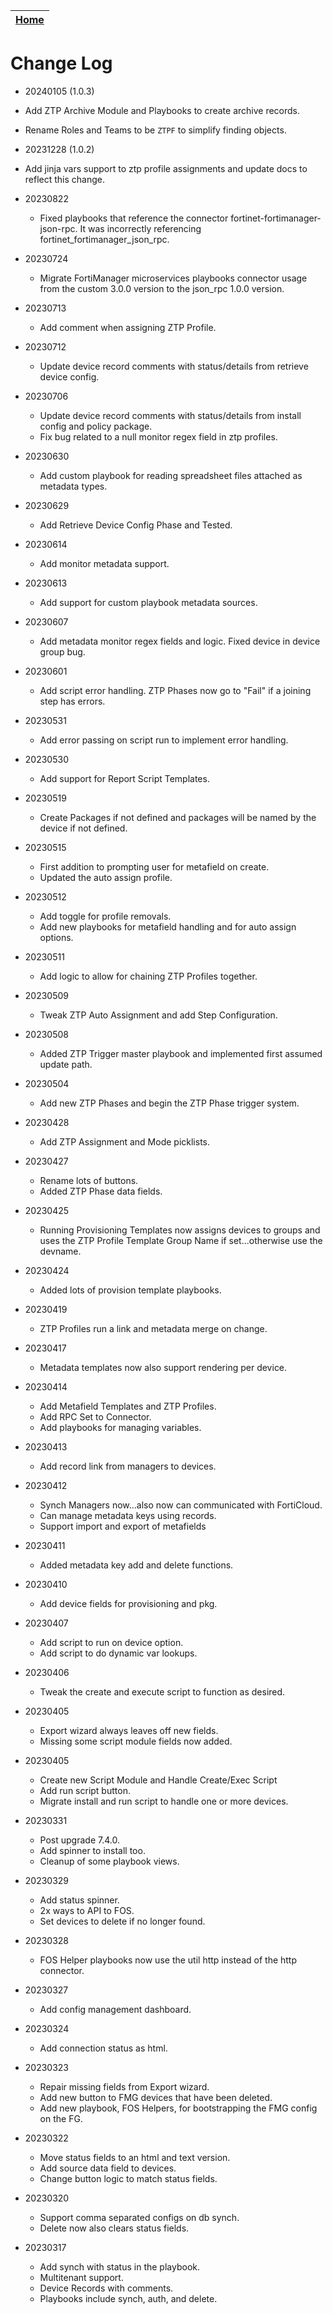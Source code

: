| [Home](../README.md) |
|--------------------------------------------|

# Change Log
 - 20240105 (1.0.3)
  - Add ZTP Archive Module and Playbooks to create archive records. 
  - Rename Roles and Teams to be `ZTPF` to simplify finding objects. 

- 20231228 (1.0.2)
 - Add jinja vars support to ztp profile assignments and update docs to reflect this change.

- 20230822
  - Fixed playbooks that reference the connector fortinet-fortimanager-json-rpc. It was incorrectly referencing fortinet_fortimanager_json_rpc.

- 20230724
  - Migrate FortiManager microservices playbooks connector usage from the custom 3.0.0 version to the json_rpc 1.0.0 version. 

- 20230713
  - Add comment when assigning ZTP Profile. 
  
- 20230712
  - Update device record comments with status/details from retrieve device config.

- 20230706
  - Update device record comments with status/details from install config and policy package. 
  - Fix bug related to a null monitor regex field in ztp profiles.

- 20230630
  - Add custom playbook for reading spreadsheet files attached as metadata types.

- 20230629
  - Add Retrieve Device Config Phase and Tested.

- 20230614
  - Add monitor metadata support.

- 20230613
  - Add support for custom playbook metadata sources. 

- 20230607
  - Add metadata monitor regex fields and logic. Fixed device in device group bug. 

- 20230601
  - Add script error handling. ZTP Phases now go to "Fail" if a joining step has errors. 

- 20230531
  - Add error passing on script run to implement error handling. 

- 20230530
  - Add support for Report Script Templates. 

- 20230519
  - Create Packages if not defined and packages will be named by the device if not defined. 

- 20230515
  - First addition to prompting user for metafield on create.
  - Updated the auto assign profile. 

- 20230512
  - Add toggle for profile removals.
  - Add new playbooks for metafield handling and for auto assign options.

- 20230511
  - Add logic to allow for chaining ZTP Profiles together. 

- 20230509
  - Tweak ZTP Auto Assignment and add Step Configuration. 

- 20230508
  - Added ZTP Trigger master playbook and implemented first assumed update path. 

- 20230504
  - Add new ZTP Phases and begin the ZTP Phase trigger system. 

- 20230428
  - Add ZTP Assignment and Mode picklists.

- 20230427
  - Rename lots of buttons.
  - Added ZTP Phase data fields. 

- 20230425
  - Running Provisioning Templates now assigns devices to groups and uses the ZTP Profile Template Group Name if set...otherwise use the devname. 

- 20230424
  - Added lots of provision template playbooks. 

- 20230419
  - ZTP Profiles run a link and metadata merge on change. 

- 20230417
  - Metadata templates now also support rendering per device.

- 20230414
  - Add Metafield Templates and ZTP Profiles.
  - Add RPC Set to Connector.
  - Add playbooks for managing variables. 

- 20230413
  - Add record link from managers to devices. 

- 20230412
  - Synch Managers now...also now can communicated with FortiCloud. 
  - Can manage metadata keys using records.
  - Support import and export of metafields

- 20230411
  - Added metadata key add and delete functions. 

- 20230410
  - Add device fields for provisioning and pkg.

- 20230407
  - Add script to run on device option. 
  - Add script to do dynamic var lookups.

- 20230406
  - Tweak the create and execute script to function as desired. 

- 20230405
  - Export wizard always leaves off new fields.
  - Missing some script module fields now added.

- 20230405
  - Create new Script Module and Handle Create/Exec Script
  - Add run script button. 
  - Migrate install and run script to handle one or more devices.

- 20230331
  - Post upgrade 7.4.0.
  - Add spinner to install too.
  - Cleanup of some playbook views.

- 20230329
  - Add status spinner.
  - 2x ways to API to FOS.
  - Set devices to delete if no longer found. 

- 20230328
  - FOS Helper playbooks now use the util http instead of the http connector. 

- 20230327
  - Add config management dashboard. 
 
- 20230324
  - Add connection status as html.

- 20230323
  - Repair missing fields from Export wizard. 
  - Add new button to FMG devices that have been deleted.
  - Add new playbook, FOS Helpers, for bootstrapping the FMG config on the FG. 

- 20230322
  - Move status fields to an html and text version. 
  - Add source data field to devices. 
  - Change button logic to match status fields. 

- 20230320
  - Support comma separated configs on db synch.
  - Delete now also clears status fields. 

- 20230317
  - Add synch with status in the playbook.
  - Multitenant support. 
  - Device Records with comments.
  - Playbooks include synch, auth, and delete.
